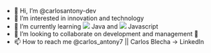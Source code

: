 - 👋 Hi, I’m @carlosantony-dev
- 👀 I’m interested in innovation and technology
- 🌱 I’m currently learning <img src="https://img.icons8.com/color/344/java-coffee-cup-logo--v1.png"/> Java  and <img src="https://img.icons8.com/color/20/000000/javascript--v1.png"/> Javascript
- 💞️ I’m looking to collaborate on development and management 🚀
- 📫 How to reach me @carlos_antony7   || Carlos Blecha -> LinkedIn

<!---
carlosantony-dev/carlosantony-dev is a ✨ special ✨ repository because its `README.md` (this file) appears on your GitHub profile.
You can click the Preview link to take a look at your changes.
--->
